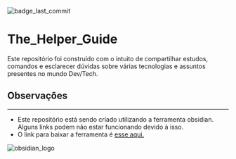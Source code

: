 ![badge_last_commit](https://img.shields.io/github/last-commit/Lyarkh/The_Helper_Guide)

# The_Helper_Guide
Este repositório foi construído com o intuito de compartilhar estudos, comandos e esclarecer dúvidas sobre várias tecnologias e assuntos presentes no mundo Dev/Tech.

## Observações
---
- Este repositório está sendo criado utilizando a ferramenta obsidian. Alguns links podem não estar funcionando devido à isso.
- O link para baixar a ferramenta é [esse aqui.](https://obsidian.md)

![obsidian_logo](https://external-content.duckduckgo.com/iu/?u=https%3A%2F%2Fforum.artlessdevices.com%2Fuploads%2Fdefault%2Foptimized%2F1X%2F91bf12b48d677cd0ce2afa695e917423e66476a3_2_1380x460.jpeg&f=1&nofb=1&ipt=3384f41bfdc294ef11ca2a73f1fd0167a7ed0c5d8f65acc278e8e97646043161&ipo=images)

